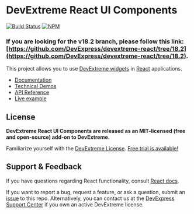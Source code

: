 # DevExtreme React UI Components #

[![Build Status](https://img.shields.io/shippable/5a9532d976382b0800e7a53c/master.svg?maxAge=43200)](https://app.shippable.com/github/DevExpress/devextreme-react)
[![NPM](https://img.shields.io/npm/v/devextreme-react.svg?maxAge=43200)](https://www.npmjs.com/package/devextreme-react)

### If you are looking for the v18.2 branch, please follow this link: [https://github.com/DevExpress/devextreme-react/tree/18.2](https://github.com/DevExpress/devextreme-react/tree/18.2).

This project allows you to use [DevExtreme widgets](http://js.devexpress.com/Demos/WidgetsGallery/) in [React](https://reactjs.org) applications.

* [Documentation](https://js.devexpress.com/Documentation/Guide/React_Components/DevExtreme_React_Components/)
* [Technical Demos](https://js.devexpress.com/Demos/WidgetsGallery/Demo/DataGrid/Overview/React/Light/)
* [API Reference](http://js.devexpress.com/Documentation/ApiReference/)
* [Live example](https://stackblitz.com/edit/devextreme-react)

## License ##

**DevExtreme React UI Components are released as an MIT-licensed (free and open-source) add-on to DevExtreme.**

Familiarize yourself with the [DevExtreme License](https://js.devexpress.com/Licensing/). [Free trial is available!](http://js.devexpress.com/Buy/)

## Support & Feedback ##

If you have questions regarding React functionality, consult [React docs](https://reactjs.org/docs).

If you want to report a bug, request a feature, or ask a question, submit an [issue](https://github.com/DevExpress/devextreme-react/issues) to this repo. Alternatively, you can contact us at the [DevExpress Support Center](https://www.devexpress.com/Support/Center) if you own an active DevExtreme license.
